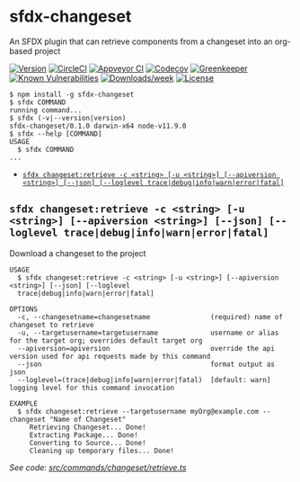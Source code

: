 sfdx-changeset
=========

An SFDX plugin that can retrieve components from a changeset into an org-based project

[![Version](https://img.shields.io/npm/v/sfdx-changeset.svg)](https://npmjs.org/package/sfdx-changeset)
[![CircleCI](https://circleci.com/gh/loganm/sfdx-changeset/tree/master.svg?style=shield)](https://circleci.com/gh/loganm/sfdx-changeset/tree/master)
[![Appveyor CI](https://ci.appveyor.com/api/projects/status/github/loganm/sfdx-changeset?branch=master&svg=true)](https://ci.appveyor.com/project/heroku/sfdx-changeset/branch/master)
[![Codecov](https://codecov.io/gh/loganm/sfdx-changeset/branch/master/graph/badge.svg)](https://codecov.io/gh/loganm/sfdx-changeset)
[![Greenkeeper](https://badges.greenkeeper.io/loganm/sfdx-changeset.svg)](https://greenkeeper.io/)
[![Known Vulnerabilities](https://snyk.io/test/github/loganm/sfdx-changeset/badge.svg)](https://snyk.io/test/github/loganm/sfdx-changeset)
[![Downloads/week](https://img.shields.io/npm/dw/sfdx-changeset.svg)](https://npmjs.org/package/sfdx-changeset)
[![License](https://img.shields.io/npm/l/sfdx-changeset.svg)](https://github.com/loganm/sfdx-changeset/blob/master/package.json)

<!-- toc -->

<!-- tocstop -->
<!-- install -->
<!-- usage -->
```sh-session
$ npm install -g sfdx-changeset
$ sfdx COMMAND
running command...
$ sfdx (-v|--version|version)
sfdx-changeset/0.1.0 darwin-x64 node-v11.9.0
$ sfdx --help [COMMAND]
USAGE
  $ sfdx COMMAND
...
```
<!-- usagestop -->
<!-- commands -->
* [`sfdx changeset:retrieve -c <string> [-u <string>] [--apiversion <string>] [--json] [--loglevel trace|debug|info|warn|error|fatal]`](#sfdx-changesetretrieve--c-string--u-string---apiversion-string---json---loglevel-tracedebuginfowarnerrorfatal)

## `sfdx changeset:retrieve -c <string> [-u <string>] [--apiversion <string>] [--json] [--loglevel trace|debug|info|warn|error|fatal]`

Download a changeset to the project

```
USAGE
  $ sfdx changeset:retrieve -c <string> [-u <string>] [--apiversion <string>] [--json] [--loglevel 
  trace|debug|info|warn|error|fatal]

OPTIONS
  -c, --changesetname=changesetname               (required) name of changeset to retrieve
  -u, --targetusername=targetusername             username or alias for the target org; overrides default target org
  --apiversion=apiversion                         override the api version used for api requests made by this command
  --json                                          format output as json
  --loglevel=(trace|debug|info|warn|error|fatal)  [default: warn] logging level for this command invocation

EXAMPLE
  $ sfdx changeset:retrieve --targetusername myOrg@example.com --changeset "Name of Changeset"
     Retrieving Changeset... Done!
     Extracting Package... Done!
     Converting to Source... Done!
     Cleaning up temporary files... Done!
```

_See code: [src/commands/changeset/retrieve.ts](https://github.com/loganm/sfdx-changeset/blob/v0.1.0/src/commands/changeset/retrieve.ts)_
<!-- commandsstop -->
